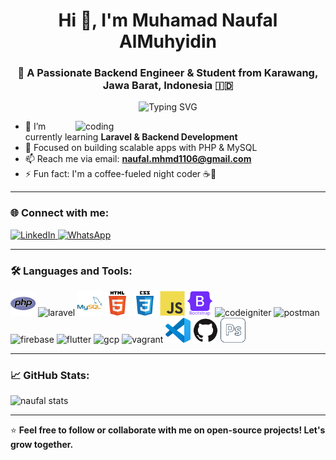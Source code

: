 <h1 align="center">Hi 👋, I'm Muhamad Naufal AlMuhyidin</h1>
<h3 align="center">🚀 A Passionate Backend Engineer & Student from Karawang, Jawa Barat, Indonesia 🇮🇩</h3>

<p align="center">
  <img src="https://readme-typing-svg.demolab.com?font=Fira+Code&duration=3000&pause=500&color=FF3CAC&width=435&lines=I'm+Laravel+Enthusiast;Always+learning+new+backend+skills;Welcome+to+my+GitHub+profile!" alt="Typing SVG" />
</p>

<img align="right" alt="coding" width="400" src="https://i.pinimg.com/originals/54/e3/7d/54e37d8074ebcde1d96c77d7b2a7f310.gif" />

- 🌱 I’m currently learning **Laravel & Backend Development**  
- 🧠 Focused on building scalable apps with PHP & MySQL  
- 📫 Reach me via email: **naufal.mhmd1106@gmail.com**  
- ⚡ Fun fact: I'm a coffee-fueled night coder ☕🌙  

---

<h3 align="left">🌐 Connect with me:</h3>
<p align="left">
  <a href="https://www.linkedin.com/in/usernameanda/" target="_blank" rel="noreferrer">
    <img src="https://img.shields.io/badge/LinkedIn-blue?style=for-the-badge&logo=linkedin&logoColor=white" alt="LinkedIn"/>
  </a>
  <a href="https://wa.me/6281573635413" target="_blank" rel="noreferrer">
    <img src="https://img.shields.io/badge/WhatsApp-25D366?style=for-the-badge&logo=whatsapp&logoColor=white" alt="WhatsApp"/>
  </a>
</p>

---

<h3 align="left">🛠️ Languages and Tools:</h3>
<p align="left">
  <img src="https://raw.githubusercontent.com/devicons/devicon/master/icons/php/php-original.svg" alt="php" width="40" height="40"/>
  <img src="[https://raw.githubusercontent.com/devicons/devicon/master/icons/laravel/laravel-plain-wordmark.svg" alt="laravel" width="40" height="40](https://www.google.com/search?q=logo+laravel&oq=logo+laravel&gs_lcrp=EgZjaHJvbWUyCQgAEEUYORiABDIHCAEQABiABDIHCAIQABiABDIHCAMQABiABDIHCAQQABiABDIJCAUQABgeGKkGMgkIBhAAGB4YqQYyCQgHEAAYHhipBjIJCAgQABgeGKkGMgkICRAAGB4YqQbSAQg0ODM4ajBqN6gCALACAA&sourceid=chrome&ie=UTF-8#vhid=QCtETyMFAs8krM&vssid=_KxZpaMaLDM7kseMP95GJgQo_44)"/>
  <img src="https://raw.githubusercontent.com/devicons/devicon/master/icons/mysql/mysql-original-wordmark.svg" alt="mysql" width="40" height="40"/>
  <img src="https://raw.githubusercontent.com/devicons/devicon/master/icons/html5/html5-original-wordmark.svg" alt="html5" width="40" height="40"/>
  <img src="https://raw.githubusercontent.com/devicons/devicon/master/icons/css3/css3-original-wordmark.svg" alt="css3" width="40" height="40"/>
  <img src="https://raw.githubusercontent.com/devicons/devicon/master/icons/javascript/javascript-original.svg" alt="javascript" width="40" height="40"/>
  <img src="https://raw.githubusercontent.com/devicons/devicon/master/icons/bootstrap/bootstrap-plain-wordmark.svg" alt="bootstrap" width="40" height="40"/>
  <img src="https://cdn.worldvectorlogo.com/logos/codeigniter.svg" alt="codeigniter" width="40" height="40"/>
  <img src="https://www.vectorlogo.zone/logos/getpostman/getpostman-icon.svg" alt="postman" width="40" height="40"/>
  <img src="https://www.vectorlogo.zone/logos/firebase/firebase-icon.svg" alt="firebase" width="40" height="40"/>
  <img src="https://www.vectorlogo.zone/logos/flutterio/flutterio-icon.svg" alt="flutter" width="40" height="40"/>
  <img src="https://www.vectorlogo.zone/logos/google_cloud/google_cloud-icon.svg" alt="gcp" width="40" height="40"/>
  <img src="https://www.vectorlogo.zone/logos/vagrantup/vagrantup-icon.svg" alt="vagrant" width="40" height="40"/>
  <img src="https://raw.githubusercontent.com/devicons/devicon/master/icons/vscode/vscode-original.svg" alt="VSCode" width="40" height="40"/>
  <img src="https://raw.githubusercontent.com/devicons/devicon/master/icons/github/github-original.svg" alt="GitHub" width="40" height="40"/>
  <img src="https://raw.githubusercontent.com/devicons/devicon/master/icons/photoshop/photoshop-line.svg" alt="photoshop" width="40" height="40"/>
</p>

---

<h3 align="left">📈 GitHub Stats:</h3>
<p align="left">
  <img src="https://github-readme-stats.vercel.app/api?username=muhamad-naufal-666&show_icons=true&locale=en&theme=radical" alt="naufal stats" />
</p>

---

⭐ **Feel free to follow or collaborate with me on open-source projects! Let's grow together.**
